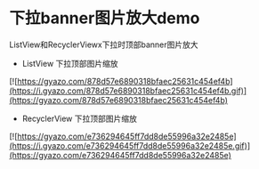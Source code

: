 # 下拉banner图片放大demo
ListView和RecyclerViewx下拉时顶部banner图片放大

- ListView 下拉顶部图片缩放

[![https://gyazo.com/878d57e6890318bfaec25631c454ef4b](https://i.gyazo.com/878d57e6890318bfaec25631c454ef4b.gif)](https://gyazo.com/878d57e6890318bfaec25631c454ef4b)

- RecyclerView 下拉顶部图片缩放

[![https://gyazo.com/e736294645ff7dd8de55996a32e2485e](https://i.gyazo.com/e736294645ff7dd8de55996a32e2485e.gif)](https://gyazo.com/e736294645ff7dd8de55996a32e2485e)
